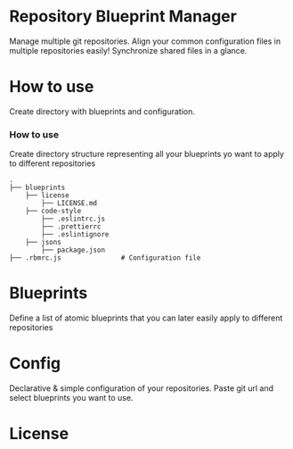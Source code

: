 # Repository Blueprint Manager

Manage multiple git repositories. Align your common configuration files in multiple repositories easily! Synchronize shared files in a glance.

# How to use

Create directory with blueprints and configuration. 

### How to use

Create directory structure representing all your blueprints yo want to apply to different repositories

    .
    ├── blueprints
        ├── license
            ├── LICENSE.md
        ├── code-style
            ├── .eslintrc.js
            ├── .prettierrc
            ├── .eslintignore
        ├── jsons
            ├── package.json
    ├── .rbmrc.js               # Configuration file
    
# Blueprints

Define a list of atomic blueprints that you can later easily apply to different repositories

# Config

Declarative & simple configuration of your repositories. Paste git url and select blueprints you want to use.

# License